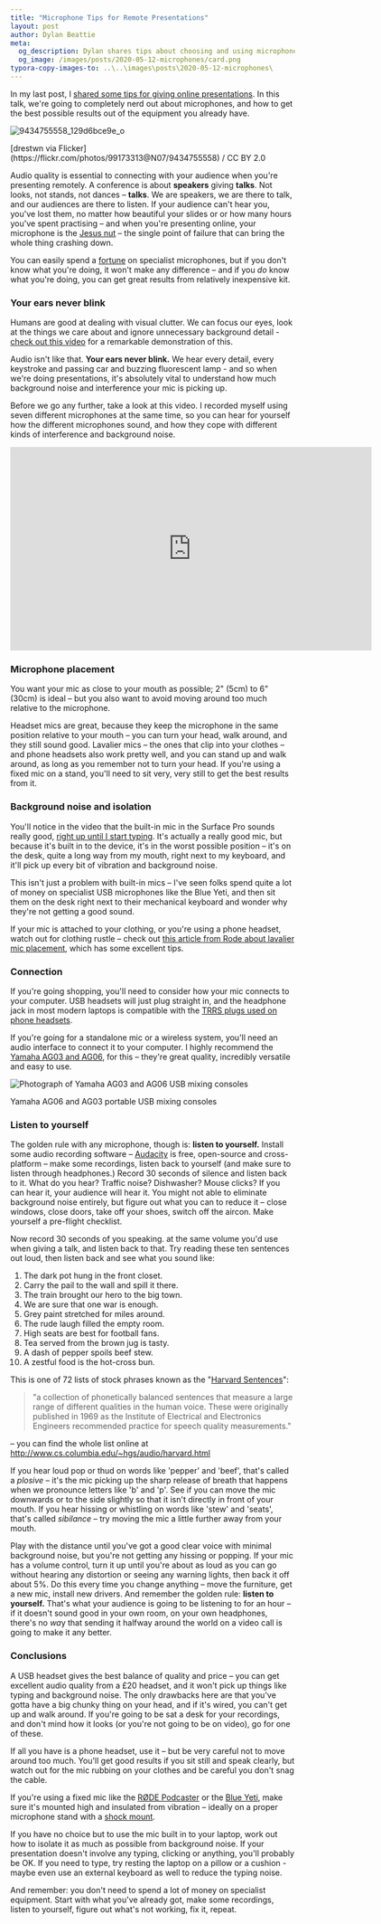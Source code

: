 ```yaml
---
title: "Microphone Tips for Remote Presentations"
layout: post
author: Dylan Beattie
meta: 
  og_description: Dylan shares tips about choosing and using microphones when you're doing remote presentations.
  og_image: /images/posts/2020-05-12-microphones/card.png
typora-copy-images-to: ..\..\images\posts\2020-05-12-microphones\
---
```


In my last post, I [shared some tips for giving online presentations](/2020/05/01/online-presentation-tips.html). In this talk, we're going to completely nerd out about microphones, and how to get the best possible results out of the equipment you already have.

![9434755558_129d6bce9e_o](/images/posts/2020-05-01-microphones/9434755558_129d6bce9e_o.jpg)

<figcaption>[drestwn via Flicker](https://flickr.com/photos/99173313@N07/9434755558) / CC BY 2.0</figcaption>

Audio quality is essential to connecting with your audience when you're presenting remotely. A conference is about **speakers** giving **talks**. Not looks, not stands, not dances – **talks**. We are speakers, we are there to talk, and our audiences are there to listen. If your audience can't hear you, you've lost them, no matter how beautiful your slides or or how many hours you've spent practising – and when you're presenting online, your microphone is the [Jesus nut](https://en.wikipedia.org/wiki/Jesus_nut) – the single point of failure that can bring the whole thing crashing down.

You can easily spend a [fortune](https://www.thomann.de/gb/large_diaphragm_mics.html?oa=prd) on specialist microphones, but if you don't know what you're doing, it won't make any difference – and if you *do* know what you're doing, you can get great results from relatively inexpensive kit.

### Your ears never blink

Humans are good at dealing with visual clutter. We can focus our eyes, look at the things we care about and ignore unnecessary background detail - [check out this video](https://www.youtube.com/watch?v=IGQmdoK_ZfY) for a remarkable demonstration of this. 

Audio isn't like that. **Your ears never blink.** We hear every detail, every keystroke and passing car and buzzing fluorescent lamp - and so when we're doing presentations, it's absolutely vital to understand how much background noise and interference your mic is picking up.

Before we go any further, take a look at this video. I recorded myself using seven different microphones at the same time, so you can hear for yourself how the different microphones sound, and how they cope with different kinds of interference and background noise.

<iframe width="640" height="360" src="https://www.youtube.com/embed/STS2-IDMaa8" frameborder="0" allow="accelerometer; autoplay; encrypted-media; gyroscope; picture-in-picture" allowfullscreen></iframe>

### Microphone placement

You want your mic as close to your mouth as possible; 2" (5cm) to 6" (30cm) is ideal – but you also want to avoid moving around too much relative to the microphone.

Headset mics are great, because they keep the microphone in the same position relative to your mouth – you can turn your head, walk around, and they still sound good. Lavalier mics – the ones that clip into your clothes – and phone headsets also work pretty well, and you can stand up and walk around, as long as you remember not to turn your head. If you're using a fixed mic on a stand, you'll need to sit very, very still to get the best results from it.

### Background noise and isolation

You'll notice in the video that the built-in mic in the Surface Pro sounds really good, [right up until I start typing](https://youtu.be/STS2-IDMaa8?t=302). It's actually a really good mic, but because it's built in to the device, it's in the worst possible position – it's on the desk, quite a long way from my mouth, right next to my keyboard, and it'll pick up every bit of vibration and background noise.

This isn't just a problem with built-in mics – I've seen folks spend quite a lot of money on specialist USB microphones like the Blue Yeti, and then sit them on the desk right next to their mechanical keyboard and wonder why they're not getting a good sound.

If your mic is attached to your clothing, or you're using a phone headset, watch out for clothing rustle – check out [this article from Rode about lavalier mic placement](https://www.rode.com/blog/all/lavalier-mounting-best-practices), which has some excellent tips. 

### Connection

If you're going shopping, you'll need to consider how your mic connects to your computer. USB headsets will just plug straight in, and the headphone jack in most modern laptops is compatible with the [TRRS plugs used on phone headsets](https://en.wikipedia.org/wiki/Phone_connector_(audio)#PDAs_and_mobile_phones).

If you're going for a standalone mic or a wireless system, you'll need an audio interface to connect it to your computer. I highly recommend the [Yamaha AG03 and AG06](https://www.soundonsound.com/reviews/yamaha-ag06-ag03), for this – they're great quality, incredibly versatile and easy to use.

![Photograph of Yamaha AG03 and AG06 USB mixing consoles](/images/posts/2020-05-12-microphones/yamaha-ag03-ag06.png)

<figcaption>Yamaha AG06 and AG03 portable USB mixing consoles</figcaption>

### Listen to yourself

The golden rule with any microphone, though is: **listen to yourself.** Install some audio recording software  – [Audacity](https://www.audacityteam.org/) is free, open-source and cross-platform – make some recordings, listen back to yourself (and make sure to listen through headphones.) Record 30 seconds of silence and listen back to it. What do you hear? Traffic noise? Dishwasher? Mouse clicks? If you can hear it, your audience will hear it. You might not able to eliminate background noise entirely, but figure out what you can to reduce it – close windows, close doors, take off your shoes, switch off the aircon. Make yourself a pre-flight checklist.

Now record 30 seconds of you speaking. at the same volume you'd use when giving a talk, and listen back to that. Try reading these ten sentences out loud, then listen back and see what you sound like:

1. The dark pot hung in the front closet.
2. Carry the pail to the wall and spill it there.
3. The train brought our hero to the big town.
4. We are sure that one war is enough.
5. Grey paint stretched for miles around.
6. The rude laugh filled the empty room.
7. High seats are best for football fans.
8. Tea served from the brown jug is tasty.
9. A dash of pepper spoils beef stew.
10. A zestful food is the hot-cross bun.

This is one of 72 lists of stock phrases known as the "[Harvard Sentences](http://www.cs.columbia.edu/~hgs/audio/harvard.html)":

> "a collection of phonetically balanced sentences that measure a large range of different qualities in the human voice. These were originally published in 1969 as the Institute of Electrical and Electronics Engineers recommended practice for speech quality measurements."

 – you can find the whole list online at http://www.cs.columbia.edu/~hgs/audio/harvard.html

If you hear loud pop or thud on words like 'pepper' and 'beef', that's called a *plosive* – it's the mic picking up the sharp release of breath that happens when we pronounce letters like 'b' and 'p'. See if you can move the mic downwards or to the side slightly so that it isn't directly in front of your mouth. If you hear hissing or whistling on words like 'stew' and 'seats', that's called *sibilance* – try moving the mic a little further away from your mouth.

Play with the distance until you've got a good clear voice with minimal background noise, but you're not getting any hissing or popping. If your mic has a volume control, turn it up until you're about as loud as you can go without hearing any distortion or seeing any warning lights, then back it off about 5%. Do this every time you change anything – move the furniture, get a new mic, install new drivers. And remember the golden rule: **listen to yourself.** That's what your audience is going to be listening to for an hour – if it doesn't sound good in your own room, on your own headphones, there's no *wa*y that sending it halfway around the world on a video call is going to make it any better. 

### Conclusions

A USB headset gives the best balance of quality and price – you can get excellent audio quality from a £20 headset, and it won't pick up things like typing and background noise. The only drawbacks here are that you've gotta have a big chunky thing on your head, and if it's wired, you can't get up and walk around. If you're going to be sat a desk for your recordings, and don't mind how it looks (or you're not going to be on video), go for one of these. 

If all you have is a phone headset, use it – but be very careful not to move around too much. You'll get good results if you sit still and speak clearly, but watch out for the mic rubbing on your clothes and be careful you don't snag the cable.

If you're using a fixed mic like the [RØDE Podcaster](http://www.rode.com/microphones/podcaster) or the [Blue Yeti](https://www.bluedesigns.com/products/yeti/), make sure it's mounted high and insulated from vibration – ideally on a proper microphone stand with a [shock mount](https://www.neumann.com/homestudio/en/do-i-really-need-a-shock-mount). 

If you have no choice but to use the mic built in to your laptop, work out how to isolate it as much as possible from background noise. If your presentation doesn't involve any typing, clicking or anything, you'll probably be OK. If you need to type, try resting the laptop on a pillow or a cushion - maybe even use an external keyboard as well to reduce the typing noise.

And remember: you don't need to spend a lot of money on specialist equipment. Start with what you've already got, make some recordings, listen to yourself, figure out what's not working, fix it, repeat.

